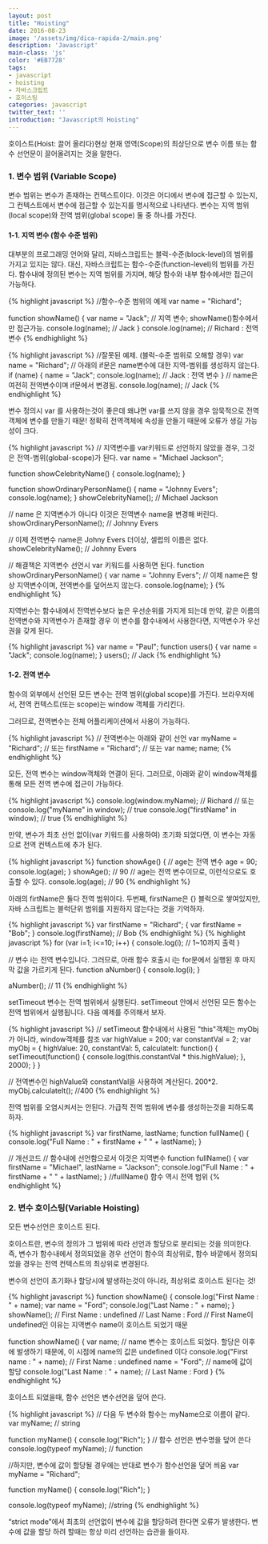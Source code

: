 ```yaml
---
layout: post
title: "Hoisting"
date: 2016-08-23
image: '/assets/img/dica-rapida-2/main.png'
description: 'Javascript'
main-class: 'js'
color: '#EB7728'
tags:
- javascript
- hoisting
- 자바스크립트
- 호이스팅
categories: javascript
twitter_text: ''
introduction: "Javascript의 Hoisting"
---
```


호이스트(Hoist: 끌어 올리다)현상
현재 영역(Scope)의 최상단으로 변수 이름 또는 함수 선언문이 끌어올려지는 것을 말한다.


### 1. 변수 범위 (Variable Scope)
변수 범위는 변수가 존재하는 컨텍스트이다. 이것은 어디에서 변수에 접근할 수 있는지, 그 컨텍스트에서 변수에 접근할 수 있는지를 명시적으로 나타낸다.
변수는 지역 범위(local scope)와 전역 범위(global scope) 둘 중 하나를 가진다.

#### 1-1. 지역 변수 (함수 수준 범위)

대부분의 프로그래밍 언어와 달리, 자바스크립트는 블럭-수준(block-level)의 범위를 가지고 있지는 않다. 대신, 자바스크립트는 함수-수준(function-level)의 범위를 가진다. 함수내에 정의된 변수는 지역 범위를 가지며, 해당 함수와 내부 함수에서만 접근이 가능하다.

{% highlight javascript %}
//함수-수준 범위의 예제
var name = "Richard";

function showName() {
     var name = "Jack"; // 지역 변수; showName()함수에서만 접근가능.
     console.log(name); // Jack
}
console.log(name); // Richard : 전역 변수
{% endhighlight %}

{% highlight javascript %}
//잘못된 예제. (블럭-수준 범위로 오해할 경우)
var name = "Richard";
// 아래의 if문은 name변수에 대한 지역-범위를 생성하지 않는다.
if (name) {
     name = "Jack";
     console.log(name); // Jack : 전역 변수
}
// name은 여전히 전역변수이며 if문에서 변경됨.
console.log(name); // Jack
{% endhighlight %}

변수 정의시 var 를 사용하는것이 좋은데 왜냐면 var를 쓰지 않을 경우 암묵적으로 전역객체에 변수를 만들기 때문! 
정확히 전역객체에 속성을 만들기 때문에 오류가 생길 가능성이 크다.

{% highlight javascript %}
// 지역변수를 var키워드로 선언하지 않았을 경우, 그것은 전역-범위(global-scope)가 된다.
var name = "Michael Jackson";

function showCelebrityName() {
     console.log(name);
}

function showOrdinaryPersonName() {
     name = "Johnny Evers";
     console.log(name);
}
showCelebrityName(); // Michael Jackson

// name 은 지역변수가 아니다 이것은 전역변수 name을 변경해 버린다.
showOrdinaryPersonName(); // Johnny Evers

// 이제 전역변수 name은 Johny Evers 더이상, 셀럽의 이름은 없다.
showCelebrityName(); // Johnny Evers

// 해결책은 지역변수 선언시 var 키워드를 사용하면 된다.
function showOrdinaryPersonName() {
     var name = "Johnny Evers"; // 이제 name은 항상 지역변수이며, 전역변수를 덮어쓰지 않는다.
     console.log(name);
}
{% endhighlight %}

지역번수는 함수내에서 전역번수보다 높은 우선순위를 가지게 되는데
만약, 같은 이름의 전역변수와 지역변수가 존재할 경우 이 변수를 함수내에서 사용한다면, 지역변수가 우선권을 갖게 된다.

{% highlight javascript %}
var name = "Paul";
function users() {
     var name = "Jack";
     console.log(name);
}
users(); // Jack
{% endhighlight %}

#### 1-2. 전역 변수
함수의 외부에서 선언된 모든 변수는 전역 범위(global scope)를 가진다. 브라우저에서, 전역 컨텍스트(또는 scope)는 window 객체를 가리킨다.

그러므로, 전역변수는 전체 어플리케이션에서 사용이 가능하다.

{% highlight javascript %}
// 전역변수는 아래와 같이 선언
var myName = "Richard";
// 또는
firstName = "Richard";
// 또는
var name;
name;
{% endhighlight %}

모든, 전역 변수는 window객체와 연결이 된다. 그러므로, 아래와 같이 window객체를 통해 모든 전역 변수에 접근이 가능하다.

{% highlight javascript %}
console.log(window.myName); // Richard
// 또는
console.log("myName" in window); // true
console.log("firstName" in window); // true
{% endhighlight %}

만약, 변수가 최초 선언 없이(var 키워드를 사용하여) 초기화 되었다면, 이 변수는 자동으로 전역 컨텍스트에 추가 된다.

{% highlight javascript %}
function showAge() {
     // age는 전역 변수
     age = 90;
     console.log(age);
}
showAge(); // 90
// age는 전역 변수이므로, 이런식으로도 호출할 수 있다.
console.log(age); // 90
{% endhighlight %}

아래의 firtName은 둘다 전역 범위이다. 두번째, firstName은 {} 블럭으로 쌓여있지만, 자바 스크립트는 블럭단위 범위를 지원하지 않는다는 것을 기억하자.

{% highlight javascript %}
var firstName = "Richard";
{
     var firstName = "Bob";
}
console.log(firstName); // Bob
{% endhighlight %}
{% highlight javascript %}
for (var i=1; i<=10; i++) {
     console.log(i); // 1~10까지 출력
}

// 변수 i는 전역 변수입니다. 그러므로, 아래 함수 호출시 i는 for문에서 실행된 후 마지막 값을 가르키게 된다.
function aNumber() {
     console.log(i);
}

aNumber(); // 11
{% endhighlight %}

setTimeout 변수는 전역 범위에서 실행된다.
setTimeout 안에서 선언된 모든 함수는 전역 범위에서 실행됩니다. 다음 예제를 주의해서 보자.

{% highlight javascript %}
// setTimeout 함수내에서 사용된 "this"객체는 myObj가 아니라, window객체를 참조
var highValue = 200;
var constantVal = 2;
var myObj = {
     highValue: 20,
     constantVal: 5,
     calculateIt: function() {
          setTimeout(function() {
               console.log(this.constantVal * this.highValue);
          }, 2000);
     }
}

// 전역변수인 highValue와 constantVal을 사용하여 계산된다. 200*2.
myObj.calculateIt(); //400
{% endhighlight %}

전역 범위를 오염시켜서는 안된다. 가급적 전역 범위에 변수를 생성하는것을 피하도록 하자.

{% highlight javascript %}
var firstName, lastName;
function fullName() {
     console.log("Full Name : " + firstName + " " + lastName);
}

// 개선코드
// 함수내에 선언함으로서 이것은 지역변수
function fullName() {
     var firstName = "Michael", lastName = "Jackson";
     console.log("Full Name : " + firstName + " " + lastName);
}
//fullName() 함수 역시 전역 범위
{% endhighlight %}

### 2. 변수 호이스팅(Variable Hoisting)

모든 변수선언은 호이스트 된다. 

호이스트란, 변수의 정의가 그 범위에 따라 선언과 할당으로 분리되는 것을 의미한다. 즉, 변수가 함수내에서 정의되었을 경우 선언이 함수의 최상위로, 함수 바깥에서 정의되었을 경우는 전역 컨텍스트의 최상위로 변경된다.

변수의 선언이 초기화나 할당시에 발생하는것이 아니라, 최상위로 호이스트 된다는 것!

{% highlight javascript %}
function showName() {
     console.log("First Name : " + name);
     var name = "Ford";
     console.log("Last Name : " + name);
}
showName();
// First Name : undefined
// Last Name : Ford
// First Name이 undefined인 이유는 지역변수 name이 호이스트 되었기 때문

function showName() {
     var name; // name 변수는 호이스트 되었다. 할당은 이후에 발생하기 때문에, 이 시점에 name의 값은 undefined 이다
     console.log("First name : " + name); // First Name : undefined
     name = "Ford"; // name에 값이 할당
     console.log("Last Name : " + name); // Last Name : Ford
}
{% endhighlight %}

호이스트 되었을때, 함수 선언은 변수선언을 덮어 쓴다.

{% highlight javascript %}
// 다음 두 변수와 함수는 myName으로 이름이 같다.
var myName; // string

function myName() {
     console.log("Rich");
}
// 함수 선언은 변수명을 덮어 쓴다
console.log(typeof myName); // function


//하지만, 변수에 값이 할당될 경우에는 반대로 변수가 함수선언을 덮어 씌움
var myName = "Richard";

function myName() {
     console.log("Rich");
}

console.log(typeof myName); //string
{% endhighlight %}

“strict mode”에서 최초의 선언없이 변수에 값을 할당하려 한다면 오류가 발생한다. 변수에 값을 할당 하려 할때는 항상 미리 선언하는 습관을 들이자.